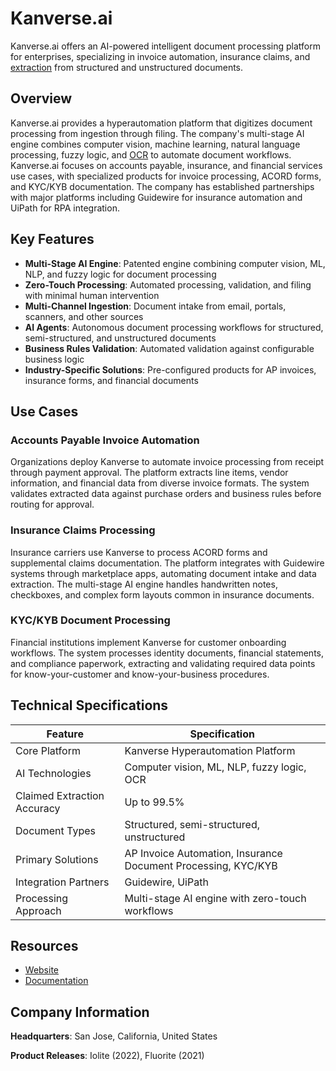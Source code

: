# Kanverse.ai

Kanverse.ai offers an AI-powered intelligent document processing platform for enterprises, specializing in invoice automation, insurance claims, and [extraction](../../capabilities/extraction/index.md) from structured and unstructured documents.

## Overview

Kanverse.ai provides a hyperautomation platform that digitizes document processing from ingestion through filing. The company's multi-stage AI engine combines computer vision, machine learning, natural language processing, fuzzy logic, and [OCR](../../capabilities/ocr/index.md) to automate document workflows. Kanverse.ai focuses on accounts payable, insurance, and financial services use cases, with specialized products for invoice processing, ACORD forms, and KYC/KYB documentation. The company has established partnerships with major platforms including Guidewire for insurance automation and UiPath for RPA integration.

## Key Features

- **Multi-Stage AI Engine**: Patented engine combining computer vision, ML, NLP, and fuzzy logic for document processing
- **Zero-Touch Processing**: Automated processing, validation, and filing with minimal human intervention
- **Multi-Channel Ingestion**: Document intake from email, portals, scanners, and other sources
- **AI Agents**: Autonomous document processing workflows for structured, semi-structured, and unstructured documents
- **Business Rules Validation**: Automated validation against configurable business logic
- **Industry-Specific Solutions**: Pre-configured products for AP invoices, insurance forms, and financial documents

## Use Cases

### Accounts Payable Invoice Automation

Organizations deploy Kanverse to automate invoice processing from receipt through payment approval. The platform extracts line items, vendor information, and financial data from diverse invoice formats. The system validates extracted data against purchase orders and business rules before routing for approval.

### Insurance Claims Processing

Insurance carriers use Kanverse to process ACORD forms and supplemental claims documentation. The platform integrates with Guidewire systems through marketplace apps, automating document intake and data extraction. The multi-stage AI engine handles handwritten notes, checkboxes, and complex form layouts common in insurance documents.

### KYC/KYB Document Processing

Financial institutions implement Kanverse for customer onboarding workflows. The system processes identity documents, financial statements, and compliance paperwork, extracting and validating required data points for know-your-customer and know-your-business procedures.

## Technical Specifications

| Feature | Specification |
|---------|---------------|
| Core Platform | Kanverse Hyperautomation Platform |
| AI Technologies | Computer vision, ML, NLP, fuzzy logic, OCR |
| Claimed Extraction Accuracy | Up to 99.5% |
| Document Types | Structured, semi-structured, unstructured |
| Primary Solutions | AP Invoice Automation, Insurance Document Processing, KYC/KYB |
| Integration Partners | Guidewire, UiPath |
| Processing Approach | Multi-stage AI engine with zero-touch workflows |

## Resources

- [Website](https://www.kanverse.ai)
- [Documentation](https://www.kanverse.ai/blog/category/idp)

## Company Information

**Headquarters**: San Jose, California, United States

**Product Releases**: Iolite (2022), Fluorite (2021)
